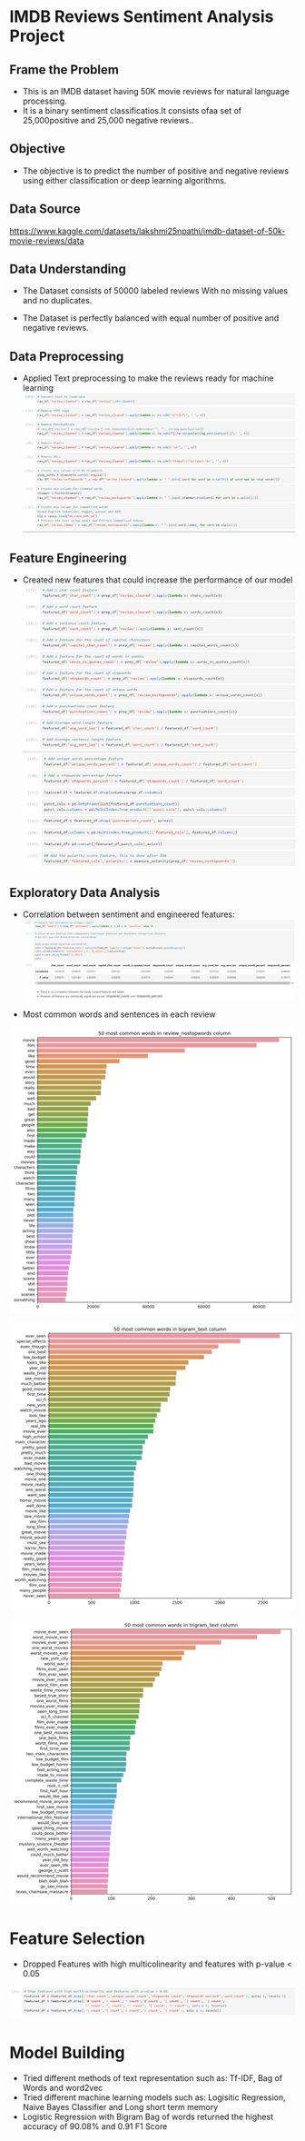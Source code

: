# IMDB Reviews Sentiment Analysis Project

## Frame the Problem
- This is an IMDB dataset having 50K movie reviews for natural language processing.
- It is a  binary sentiment classificatios.It consists ofaa  set of 25,000positive and 25,000 negative reviews..

## Objective
- The objective is to predict the number of positive and negative reviews using either classification or deep learning algorithms.

## Data Source
https://www.kaggle.com/datasets/lakshmi25npathi/imdb-dataset-of-50k-movie-reviews/data


## Data Understanding
- The Dataset consists of 50000 labeled reviews With no missing values and no duplicates.

- The Dataset is perfectly balanced with equal number of positive and negative reviews.

## Data Preprocessing

- Applied Text preprocessing to make the reviews ready for machine learning
![Alt text](Images/readme/1.png)

## Feature Engineering

- Created new features that could increase the performance of our model
![Alt text](Images/readme/2.png)
![Alt text](Images/readme/3.png)

## Exploratory Data Analysis

- Correlation between sentiment and engineered features:
![Alt text](Images/readme/4.png)

- Most common words and sentences in each review

![Alt text](Images/3-50%20most%20common%20words%20in%20review_nostopwords%20column.png)

![Alt text](Images/3-50%20most%20common%20words%20in%20bigram_text%20column.png)

![Alt text](Images/3-50%20most%20common%20words%20in%20trigram_text%20column.png)

# Feature Selection 

- Dropped Features with high multicolinearity and features with p-value < 0.05

![Alt text](Images/readme/5.png)

# Model Building

- Tried different methods of text representation such as: Tf-IDF, Bag of Words and word2vec
- Tried different machine learning models such as: Logisitic Regression, Naive Bayes Classifier and Long short term memory
- Logistic Regression with Bigram Bag of words returned the highest accuracy of 90.08% and 0.91 F1 Score
